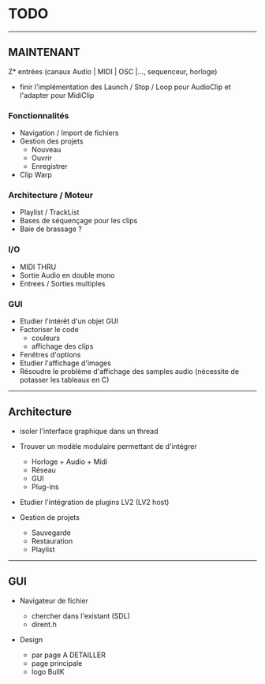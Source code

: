 # TODO

---------------
## MAINTENANT

Z* entrées (canaux Audio | MIDI | OSC |..., sequenceur, horloge)
* finir l'implémentation des Launch / Stop / Loop pour AudioClip
  et l'adapter pour MidiClip

### Fonctionnalités

* Navigation / Import de fichiers
* Gestion des projets
	* Nouveau
	* Ouvrir
	* Enregistrer
* Clip Warp
	
### Architecture / Moteur

* Playlist / TrackList
* Bases de séquençage pour les clips
* Baie de brassage ?

### I/O

* MIDI THRU
* Sortie Audio en double mono
* Entrees / Sorties multiples

### GUI

* Etudier l'intérêt d'un objet GUI
* Factoriser le code
	* couleurs
	* affichage des clips
* Fenêtres d'options
* Etudier l'affichage d'images
* Résoudre le problème d'affichage des samples audio (nécessite de potasser les tableaux en C)


---------------
## Architecture

* isoler l'interface graphique dans un thread

* Trouver un modèle modulaire permettant de d'intégrer 
	* Horloge + Audio + Midi
	* Réseau
	* GUI
	* Plug-ins

* Etudier l'intégration de plugins LV2 (LV2 host)

* Gestion de projets
	* Sauvegarde
	* Restauration
	* Playlist


---------------
## GUI

* Navigateur de fichier
	* chercher dans l'existant (SDL)
	* dirent.h

* Design
	* par page A DETAILLER
	* page principale
	* logo BullK


